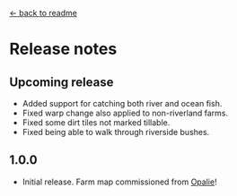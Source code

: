 [← back to readme](README.md)

# Release notes
## Upcoming release
* Added support for catching both river and ocean fish.
* Fixed warp change also applied to non-riverland farms.
* Fixed some dirt tiles not marked tillable.
* Fixed being able to walk through riverside bushes.

## 1.0.0
* Initial release. Farm map commissioned from [Opalie](https://www.nexusmods.com/stardewvalley/users/38947035)!
